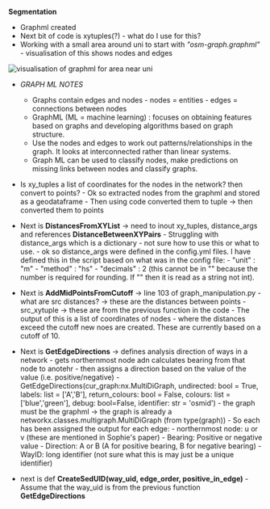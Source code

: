**Segmentation**

- Graphml created
- Next bit of code is xytuples(?) - what do I use for this?
- Working with a small area around uni to start with *"osm-graph.graphml"* - visualisation of this shows nodes and edges

![visualisation of graphml for area near uni](https://github.com/user-attachments/assets/6e2d22a8-b385-4eb4-b094-af28d8d9145d)

- *GRAPH ML NOTES*
    - Graphs contain edges and nodes
          - nodes = entities
          - edges = connections between nodes
    - GraphML (ML = machine learning) : focuses on obtaining features based on graphs and developing algorithms based on graph structure.
    - Use the nodes and edges to work out patterns/relationships in the graph. It looks at interconnected rather than linear systems.
    - Graph ML can be used to classify nodes, make predictions on missing links between nodes and classify graphs.
 
- Is xy_tuples a list of coordinates for the nodes in the network? then convert to points?
      - Ok so extracted nodes from the graphml and stored as a geodataframe
            - Then using code converted them to tuple -> then converted them to points
  
- Next is **DistancesFromXYList** -> need to inout xy_tuples, distance_args and references **DistanceBetweenXYPairs**
      - Struggling with distance_args which is a dictionary - not sure how to use this or what to use.
      - ok so distance_args were defined in the config.yml files. I have defined this in the script based on what was in the config file:
            - "unit" : "m"
            - "method" : "hs"
            - "decimals" : 2 (this cannot be in "" because the number is required for rounding. If "" then it is read as a string not int).

- Next is **AddMidPointsFromCutoff** -> line 103 of graph_manipulation.py
      - what are src distances? -> these are the distances between points
      - src_xytuple -> these are from the previous function in the code
      - The output of this is a list of coordinates of nodes
            - where the distances exceed the cutoff new noes are created. These are currently based on a cutoff of 10.

- Next is **GetEdgeDirections** -> defines analysis direction of ways in a network
      - gets northernmost node adn calculates bearing from that node to anotehr
      - then assigns a direction based on the value of the value (i.e. positive/negative)
      - GetEdgeDirections(cur_graph:nx.MultiDiGraph, undirected: bool = True, labels: list = ['A','B'], return_colours: bool = False, colours: list = ['blue','green'], debug: bool=False, identifier: str = 'osmid')
            - the graph must be the graphml -> the graph is already a networkx.classes.multigraph.MultiDiGraph (from type(graph))
      - So each has been assigned the output for each edge:
            - northernmost node: u or v (these are mentioned in Sophie's paper)
            - Bearing: Positive or negative value
            - Direction: A or B (A for positive bearing, B for negative bearing)
            - WayID: long identifier (not sure what this is may just be a unique identifier)

- next is def **CreateSedUID(way_uid, edge_order, positive_in_edge)**
      - Assume that the way_uid is from the previous function **GetEdgeDirections**
